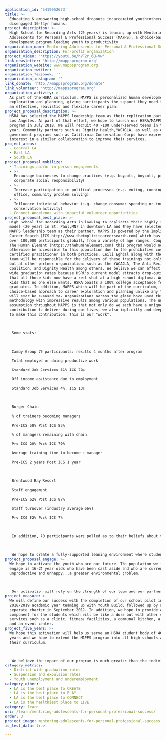 ```yaml
---
application_id: '5419952673'
title: >-
  Educating & empowering high-school dropouts incarcerated youth+otherwise
  disengaged 16-24yr humans.
project_description: >-
  High School for Recording Arts (20 years) is teaming up with Mentoring
  Adolescents for Personal & Professional Success (MAPPS), a choice-based human
  development program leading youth to productivity
organization_name: Mentoring Adolescents for Personal & Professional Success
organization_description: For-profit organization
project_video: 'https://youtu.be/hVF2r_6Q-Vw'
link_newsletter: 'http://mappsprogram.org'
organization_website: www.mappsprogram.org
organization_twitter: ''
organization_facebook: ''
organization_instagram: ''
link_donate: 'http://mappsprogram.org/donate'
link_volunteer: 'http://mappsprogram.org'
organization_activity: >-
  As part of the HSRA curriculum, MAPPS is personalized human development
  exploration and planning, giving participants the support they need to create
  an effective, realistic and flexible career plan.
project_proposal_description: >-
  HSRA has selected the MAPPS leadership team as their replication partner in
  Los Angeles. As part of that effort, we hope to launch our HSRA/MAPPS school
  program in July 2018. We will recruit 40 -100 under-served teens in the first
  year. Community partners such as Dignity Health,YWCAGLA, as well as other
  government programs such as California Conservation Corps have expressed
  interest in a similar collaboration to improve their services.
project_areas:
  - Central LA
  - East LA
  - South LA
project_proposal_mobilize:
  - Trainings and/or in-person engagements
  - >-
    Encourage businesses to change practices (e.g. buycott, boycott, promote
    corporate social responsibility)
  - >-
    Increase participation in political processes (e.g. voting, running for
    office, community problem solving)
  - >-
    Influence individual behavior (e.g. change consumer spending or increase
    conservation activity)
  - Connect Angelenos with impactful volunteer opportunities
project_proposal_best_place: >-
  High School for Recording Arts is looking to replicate their highly successful
  model (20 years in St. Paul,MN) in downtown LA and they have selected the
  MAPPS leadership team as their partner. MAPPS is powered by the Implicit
  Career Search (ICS http://www.theimplicitcareersearch.com) which has served
  over 100,000 participants globally from a variety of age ranges. Coupled with
  The Human Element (https://thehumanelement.com) this program would not
  otherwise be accessible to this population due to the prohibitive costs. As a
  certified practitioner in both practices, Leili Eghbal along with the MAPPS
  team will be responsible for the delivery of these trainings not only at HSRA
  but at other partner organizations such as the YWCAGLA, The Anti Recidivism
  Coalition, and Dignity Health among others. We believe we can affect district
  wide graduation rates because HSRA's current model attracts drop-outs, meaning
  that all those kids now have a real shot at a high school diploma. We want the
  kids that no one else wants. HSRA boasts a 100% college acceptance for
  graduates. In addition, MAPPS which will be part of the curriculum, is a
  choice-based approach to career exploration and planning unlike any these kids
  will ever be exposed to. Organizations across the globe have used this
  methodology with impressive results among various populations. The underlying
  assumption throughout MAPPS is that not only do we each have a unique
  contribution to deliver during our lives, we also implicitly and deeply desire
  to make this contribution. This is our "work".
   
   
   
   Some stats:
   
   
   
   Camby Group 70 participants: results 4 months after program
   
   Total employed or doing productive work
   
   Standard Job Services 31% ICS 78%
   
   Off income assistance due to employment
   
   Standard Job Services 4%. ICS 13%
   
   
   
   Burger Chain
   
   % of trainers becoming managers
   
   Pre-ICS 50% Post ICS 85%
   
   % of managers remaining with chain
   
   Pre-ICS 20% Post ICS 70%
   
   Average training time to become a manager
   
   Pre-ICS 2 years Post ICS 1 year
   
   
   
   Brentwood Bay Resort
   
   Staff engagement
   
   Pre-ICS 62% Post ICS 87%
   
   Staff turnover (industry average 66%)
   
   Pre-ICS 52% Post ICS 7%
   
   
   
   In addition, 70 participants were polled as to their beliefs about themselves in five different areas at the beginning and end of a 10 day workshop. The results showed a 35% increase in Self-Efficacy (greater independence, stronger belief in planning, less reliance on others); 30% increase in Self-Esteem; 30% increase in Self-Determination; 25% increase in Resiliency (increased flexibility in personal life, clearer understanding of today's job market and the role of education in it) and 18% increase in Self-Awareness.
   
   
   
   We hope to create a fully-supported leaning environment where students not only receive a high school diploma, but are once again engaged with increased awareness regarding past behaviors, greater focus, confidence and organizational skills to support achievement of activities towards their Employment goal.
project_proposal_engage: >-
  We hope to activate the youth who are our future. The population we intend to
  engage is 16-24 year olds who have been cast aside and who are currently
  unproductive and unhappy...a greater environmental problem. 
   
   
   
   Our activation will rely on the strength of our team and our partners. We have backgrounds ranging from the media and publishing, high tech, education, the music industry and the private sector. We intend to increase awareness through our website, ongoing events and awareness campaigns, social media and blogging.
project_measure: >-
  We will define our success with the completion of our school pilot in the
  2018/2019 academic year teaming up with Youth Build, followed up by a new and
  separate charter in September 2019. In addition, we hope to provide a housing
  component for the students which will be like a dorm but with other supportive
  services such as a clinic, fitness facilities, a communal kitchen, a garden,
  and an event center.
project_five_years: >-
  We hope this activation will help us serve an HSRA student body of 400 in 5
  years and we hope to extend the MAPPS program into all high schools as part of
  their curriculum. 
   
   
   
   We believe the impact of our program is much greater than the individual students. We hope to affect all humans in one way or another. We believe we are creating a healthier environment and planet.
category_metrics:
  - District-wide graduation rates
  - Suspension and expulsion rates
  - Youth unemployment and underemployment
category_other:
  - LA is the best place to CREATE
  - LA is the best place to PLAY
  - LA is the best place to CONNECT
  - LA is the healthiest place to LIVE
category: learn
uri: /learn/mentoring-adolescents-for-personal-professional-success/
order: 3
project_image: mentoring-adolescents-for-personal-professional-success.jpg
is_test_data: true

---
```

